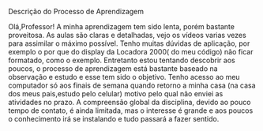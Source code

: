 Descrição do Processo de Aprendizagem


Olá,Professor!
A minha aprendizagem tem sido lenta, porém bastante proveitosa.
As aulas são claras e detalhadas, vejo os vídeos varias vezes para assimilar o máximo possível.
Tenho muitas dúvidas de aplicação, por exemplo o por que do display da Locadora 2000( do meu código) não ficar formatado, como o exemplo. 
Entretanto estou tentando descobrir aos poucos, o processo de aprendizagem está bastante baseado na observação e estudo e esse tem sido o objetivo.
Tenho acesso ao meu computador só aos finais de semana quando retorno a minha casa (na casa dos meus pais,estudo pelo celular) motivo pelo qual 
não enviei as atividades no prazo. 
A compreensão global da disciplina, devido ao pouco tempo de contato, é ainda limitada, mas o interesse é grande e aos poucos o conhecimento irá se instalando e tudo passará a fazer sentido.	